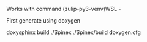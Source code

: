 Works with command (zulip-py3-venv)WSL -

First generate using doxygen 

doxysphinx build ./Spinex  ./Spinex/build doxygen.cfg
